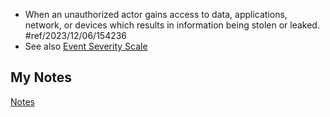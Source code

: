 - When an unauthorized actor gains access to data, applications, network, or devices which results in information being stolen or leaked. #ref/2023/12/06/154236
- See also [Event Severity Scale](event-severity-scale.md)
## My Notes
[Notes](breach-notes.md)
